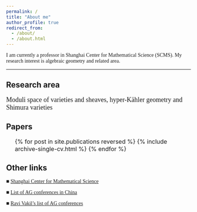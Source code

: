```yaml
---
permalink: /
title: "About me"
author_profile: true
redirect_from: 
  - /about/
  - /about.html
---
```


<font face="Times New Roman"> I am currently a professor in Shanghai Center for Mathematical Science (SCMS). My research interest is algebraic geometry and related area. </font>

------

Research area
------
<font size=4 face="Times New Roman"> Moduli space of varieties and sheaves, hyper-Kähler geometry and Shimura varieties </font>

  
Papers
------


 <ul> <font size=3>{% for post in site.publications reversed %}
    {% include archive-single-cv.html %}
  {% endfor %}</font></ul>
  
  
Other links
------

<font face="Times New Roman">
  
■ [Shanghai Center for Mathematical Science](https://scms.fudan.edu.cn)

■ [List of AG conferences in China](http://www.alggeom.org/agac.html)

■ [Ravi Vakil’s list of AG conferences](https://math.stanford.edu/~vakil/conferences.html)

</font>
